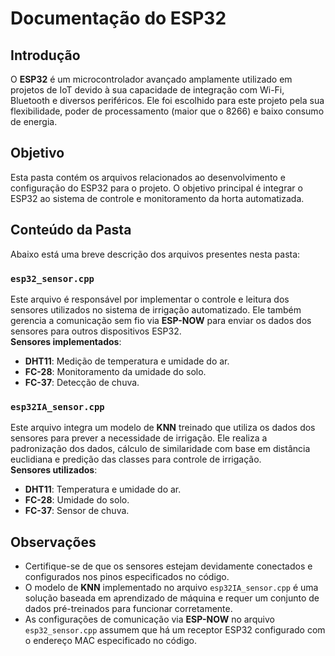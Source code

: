 # Documentação do ESP32

## Introdução
O **ESP32** é um microcontrolador avançado amplamente utilizado em projetos de IoT devido à sua capacidade de integração com Wi-Fi, Bluetooth e diversos periféricos. Ele foi escolhido para este projeto pela sua flexibilidade, poder de processamento (maior que o 8266) e baixo consumo de energia.

## Objetivo
Esta pasta contém os arquivos relacionados ao desenvolvimento e configuração do ESP32 para o projeto. O objetivo principal é integrar o ESP32 ao sistema de controle e monitoramento da horta automatizada.

## Conteúdo da Pasta
Abaixo está uma breve descrição dos arquivos presentes nesta pasta:

### `esp32_sensor.cpp`
Este arquivo é responsável por implementar o controle e leitura dos sensores utilizados no sistema de irrigação automatizado. Ele também gerencia a comunicação sem fio via **ESP-NOW** para enviar os dados dos sensores para outros dispositivos ESP32.  
**Sensores implementados**:
- **DHT11**: Medição de temperatura e umidade do ar.
- **FC-28**: Monitoramento da umidade do solo.
- **FC-37**: Detecção de chuva.

### `esp32IA_sensor.cpp`
Este arquivo integra um modelo de **KNN** treinado que utiliza os dados dos sensores para prever a necessidade de irrigação. Ele realiza a padronização dos dados, cálculo de similaridade com base em distância euclidiana e predição das classes para controle de irrigação.  
**Sensores utilizados**:
- **DHT11**: Temperatura e umidade do ar.
- **FC-28**: Umidade do solo.
- **FC-37**: Sensor de chuva.

## Observações
- Certifique-se de que os sensores estejam devidamente conectados e configurados nos pinos especificados no código.
- O modelo de **KNN** implementado no arquivo `esp32IA_sensor.cpp` é uma solução baseada em aprendizado de máquina e requer um conjunto de dados pré-treinados para funcionar corretamente.
- As configurações de comunicação via **ESP-NOW** no arquivo `esp32_sensor.cpp` assumem que há um receptor ESP32 configurado com o endereço MAC especificado no código.

